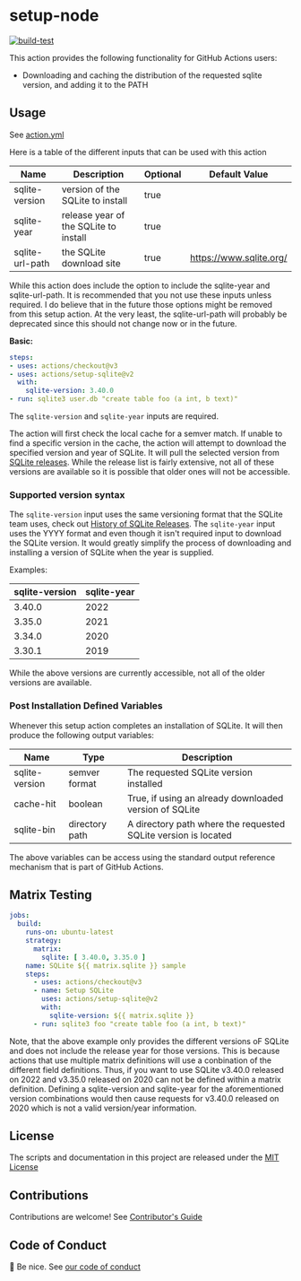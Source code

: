 # setup-node

[![build-test](https://github.com/ccorsi/setup-sqlite/actions/workflows/test.yml/badge.svg)](https://github.com/ccorsi/setup-sqlite/actions/workflows/test.yml)
<!-- [![versions](https://github.com/ccorsi/setup-sqlite/actions/workflows/versions.yml/badge.svg)](https://github.com/ccorsi/setup-sqlite/actions/workflows/versions.yml)
[![proxy](https://github.com/ccorsi/setup-sqlite/actions/workflows/proxy.yml/badge.svg)](https://github.com/ccorsi/setup-sqlite/actions/workflows/proxy.yml) -->

This action provides the following functionality for GitHub Actions users:

- Downloading and caching the distribution of the requested sqlite version, and adding it to the PATH

## Usage

See [action.yml](action.yml)

Here is a table of the different inputs that can be used with this action

| Name | Description | Optional | Default Value |
| ---- | ----------- | -------- | ------------- |
| sqlite-version | version of the SQLite to install | true |  |
| sqlite-year | release year of the SQLite to install | true |  |
| sqlite-url-path | the SQLite download site | true | https://www.sqlite.org/ |

While this action does include the option to include the sqlite-year and sqlite-url-path.  It is recommended that you not use these inputs unless required.
I do believe that in the future those options might be removed from this setup action.  At the very least, the sqlite-url-path will probably be deprecated
since this should not change now or in the future.

**Basic:**

```yaml
steps:
- uses: actions/checkout@v3
- uses: actions/setup-sqlite@v2
  with:
    sqlite-version: 3.40.0
- run: sqlite3 user.db "create table foo (a int, b text)"
```

The `sqlite-version` and `sqlite-year` inputs are required.

The action will first check the local cache for a semver match. If unable to find a specific version in the cache, the action will attempt to download the specified version and year of SQLite. It will pull the selected version from [SQLite releases](https://www.sqlite.org/chronology.html).  While the release list is fairly extensive, not all of these versions are available so it is possible that older ones will not be accessible.

### Supported version syntax

The `sqlite-version` input uses the same versioning format that the SQLite team uses, check out [History of SQLite Releases](https://www.sqlite.org/chronology.html).  The `sqlite-year` input uses the YYYY format and even though it isn't required input to download the SQLite version.  It would greatly simplify the process of downloading and
installing a version of SQLite when the year is supplied.

Examples:

| sqlite-version | sqlite-year |
| -------------- | ----------- |
| 3.40.0 | 2022 |
| 3.35.0 | 2021 |
| 3.34.0 | 2020 |
| 3.30.1 | 2019 |

While the above versions are currently accessible, not all of the older versions are available.

### Post Installation Defined Variables

Whenever this setup action completes an installation of SQLite.  It will then produce the following output variables:

| Name | Type | Description |
| ---- | ---- | ----------- |
| sqlite-version | semver format | The requested SQLite version installed |
| cache-hit | boolean | True, if using an already downloaded version of SQLite |
| sqlite-bin | directory path | A directory path where the requested SQLite version is located |

The above variables can be access using the standard output reference mechanism that is part of GitHub Actions.

## Matrix Testing

```yaml
jobs:
  build:
    runs-on: ubuntu-latest
    strategy:
      matrix:
        sqlite: [ 3.40.0, 3.35.0 ]
    name: SQLite ${{ matrix.sqlite }} sample
    steps:
      - uses: actions/checkout@v3
      - name: Setup SQLite
        uses: actions/setup-sqlite@v2
        with:
          sqlite-version: ${{ matrix.sqlite }}
      - run: sqlite3 foo "create table foo (a int, b text)"
```

Note, that the above example only provides the different versions oF SQLite and does not include the release year for those versions.  This is because actions that
use multiple matrix definitions will use a conbination of the different field definitions.  Thus, if you want to use SQLite v3.40.0 released on 2022 and v3.35.0
released on 2020 can not be defined within a matrix definition.  Defining a sqlite-version and sqlite-year for the aforementioned version combinations would then
cause requests for v3.40.0 released on 2020 which is not a valid version/year information.

## License

The scripts and documentation in this project are released under the [MIT License](LICENSE)

## Contributions

Contributions are welcome! See [Contributor's Guide](docs/contributors.md)

## Code of Conduct

:wave: Be nice. See [our code of conduct](CODE_OF_CONDUCT.md)
